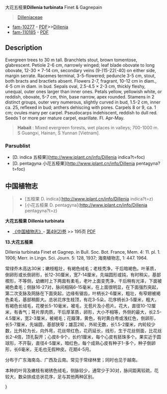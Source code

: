 大花五桠果**Dillenia turbinata** Finet & Gagnepain

> [Dilleniaceae](http://www.iplant.cn/info/Dilleniaceae?t=foc)
* [fam-10277](http://www.iplant.cn/foc/fam/10277) - [PDF](http://www.iplant.cn/foc/pdf/Dilleniaceae.pdf)>>[Dillenia](http://www.iplant.cn/info/Dillenia?t=foc)
* [fam-110185](http://www.iplant.cn/foc/fam/110185) - [PDF](http://www.iplant.cn/foc/pdf/Dillenia.pdf)

## Description

Evergreen trees to 30 m tall. Branchlets stout, brown tomentose, glabrescent. Petiole 2-6 cm, narrowly winged; leaf blade obovate to long obovate, 12-30 × 7-14 cm, secondary veins (9-)15-22(-40) on either side, margin serrate. Racemes terminal, 3-5-flowered; peduncle 3-5 cm, stout, both bracts and bractlets absent. Flowers 2-7, fragrant, 10-12 cm in diam., 4-5 cm in diam. in bud. Sepals oval, 2.5-4.5 × 2-3 cm, thickly fleshy, unequal, outer ones larger than inner ones. Petals yellow, yellowish white, or reddish, obovate, 5-7 cm, thin, base narrow, apex rounded. Stamens in 2 distinct groups, outer very numerous, slightly curved in bud, 1.5-2 cm, inner ca. 25, reflexed in bud; anthers dehiscing with pores. Carpels 8 or 9, ca. 1 cm; ovules many per carpel. Pseudocarps indehiscent, reddish to dull red. Seeds 1 or more per mature carpel, exarillate. Fl. Apr-May.


> **Habait** : 
> Mixed evergreen forests, wet places in valleys; 700-1000 m. S Guangxi, Hainan, S Yunnan [Vietnam].



### Parsublist

* [D.  indica  五桠果](http://www.iplant.cn/info/Dillenia indica?t=foc)
* [D.  pentagyna  小花五桠果](http://www.iplant.cn/info/Dillenia pentagyna?t=foc)

## 中国植物志

> * [五桠果  D.  indica](http://www.iplant.cn/info/Dillenia indica?t=z)
> * [小花五桠果  D.  pentagyna](http://www.iplant.cn/info/Dillenia pentagyna?t=z)


**大花五桠果 Dillenia turbinata**

* [《中国植物志》](http://www.iplant.cn/frps)- [第49(2)卷](http://www.iplant.cn/frps/vol/49(2)) >> 195页 [PDF](http://www.iplant.cn/frps/pdf/49(2)/195.PDF)

**13.大花五桠果**

Dillenia turbinata Finet et Gagnep. in Bull. Soc. Bot. France, Mem. 4: 11. pl. 1. 1906; Merr. in Lingn. Sci. Journ. 5: 128, 1937; 海南植物志, 1: 447. 1964.

常绿乔木高达30米；嫩枝粗壮，有褐色绒毛；老枝秃净，干后暗褐色。叶革质，倒卵形或长倒卵形，长12-30厘米，宽7-14厘米，先端圆形或钝，有时稍尖，基部楔形，不等侧，幼嫩时上下两面有柔毛，老叶上面变秃净，干后稍有光泽，下面被褐色柔毛；侧脉16-27对，脉间相隔6-15毫米，在上面很明显，在下面强烈突起，第二次支脉及网脉在下面突起，边缘有锯齿，叶柄长2-6厘米，粗壮，有窄翅被褐色柔毛，基部稍膨大。总状花序生枝顶，有花3-5朵，花序柄长3-5厘米，粗大，有褐色长绒毛，花梗长5-10毫米，被毛，无苞片及小苞片。花大，直径10-12厘米，有香气；萼片厚肉质，干后厚革质，卵形，大小不相等，外侧的最大，长2.5-4.5厘米，宽2-3厘米，被褐毛；花瓣薄，黄色，有时黄白粤或浅红色，倒卵形，长5-7厘米，先端圆，基部狭窄；雄蕊2轮，外轮无数，长1.5-2厘米，内轮较少数，比外轮为长，向外弯，花丝带红色，花药延长，线形，生于花丝侧面，比花丝长2-4倍，顶孔裂开；心皮8-9个，长约1厘米，每个心皮有胚珠多个。果实近于圆球形，不开裂，直径4-5厘米，暗红色，每个成熟心皮有种子1-多个，种子倒卵形，长6毫米，无毛也无假种皮。花期4-5月。

分布于广东海南岛、广西及云南。常见于常绿林里；同时也见于越南。

本种的叶背及嫩枝有褐锈色绒毛，侧脉较少，通常少于30对，脉间距离较疏，花较大，数朵排成总状花序，足与其他两种区别。



}